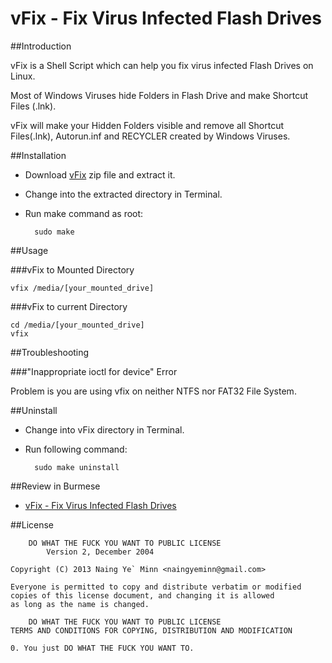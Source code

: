vFix - Fix Virus Infected Flash Drives
======================================

##Introduction

vFix is a Shell Script which can help you fix virus infected Flash Drives on Linux.

Most of Windows Viruses hide Folders in Flash Drive and make Shortcut Files (.lnk).

vFix will make your Hidden Folders visible and remove all Shortcut Files(.lnk), 
Autorun.inf and RECYCLER created by Windows Viruses.

##Installation

- Download [vFix](https://github.com/naingyeminn/vFix/archive/master.zip) zip file and extract it.

- Change into the extracted directory in Terminal.

- Run make command as root:

        sudo make

##Usage

###vFix to Mounted Directory

	vfix /media/[your_mounted_drive]

###vFix to current Directory

	cd /media/[your_mounted_drive]
	vfix

##Troubleshooting

###"Inappropriate ioctl for device" Error

Problem is you are using vfix on neither NTFS nor FAT32 File System.

##Uninstall

- Change into vFix directory in Terminal.

- Run following command:

        sudo make uninstall

##Review in Burmese

- [vFix - Fix Virus Infected Flash Drives](http://naingyeminn.com/)

##License

		DO WHAT THE FUCK YOU WANT TO PUBLIC LICENSE
			Version 2, December 2004

	Copyright (C) 2013 Naing Ye` Minn <naingyeminn@gmail.com>

	Everyone is permitted to copy and distribute verbatim or modified 
	copies of this license document, and changing it is allowed 
	as long as the name is changed.

		DO WHAT THE FUCK YOU WANT TO PUBLIC LICENSE
	TERMS AND CONDITIONS FOR COPYING, DISTRIBUTION AND MODIFICATION

	0. You just DO WHAT THE FUCK YOU WANT TO.

